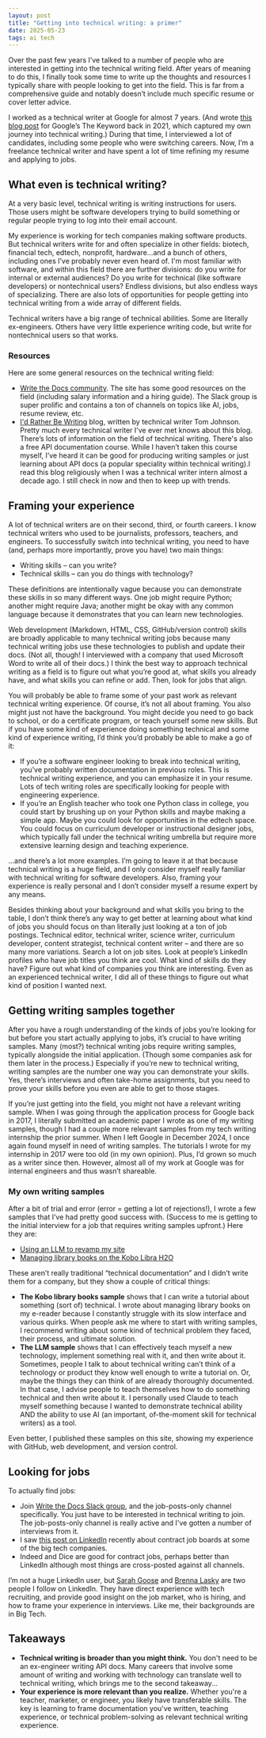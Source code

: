 ```yaml
---
layout: post
title: "Getting into technical writing: a primer"
date: 2025-05-23
tags: ai tech
---
```


Over the past few years I’ve talked to a number of people who are interested in getting into the technical writing field. After years of meaning to do this, I finally took some time to write up the thoughts and resources I typically share with people looking to get into the field. This is far from a comprehensive guide and notably doesn’t include much specific resume or cover letter advice. 

I worked as a technical writer at Google for almost 7 years. (And wrote [this blog post](https://blog.google/inside-google/life-at-google/sowhat-does-technical-writer-actually-do/) for Google’s The Keyword back in 2021, which captured my own journey into technical writing.) During that time, I interviewed a lot of candidates, including some people who were switching careers. Now, I’m a freelance technical writer and have spent a lot of time refining my resume and applying to jobs.

## What even is technical writing?

At a very basic level, technical writing is writing instructions for users. Those users might be software developers trying to build something or regular people trying to log into their email account. 

My experience is working for tech companies making software products. But technical writers write for and often specialize in other fields: biotech, financial tech, edtech, nonprofit, hardware…and a bunch of others, including ones I’ve probably never even heard of. I'm most familiar with software, and within this field there are further divisions: do you write for internal or external audiences? Do you write for technical (like software developers) or nontechnical users? Endless divisions, but also endless ways of specializing. There are also lots of opportunities for people getting into technical writing from a wide array of different fields. 

Technical writers have a big range of technical abilities. Some are literally ex-engineers. Others have very little experience writing code, but write for nontechnical users so that works. 

### Resources

Here are some general resources on the technical writing field:
* [Write the Docs community](https://www.writethedocs.org/). The site has some good resources on the field (including salary information and a hiring guide). The Slack group is super prolific and contains a ton of channels on topics like AI, jobs, resume review, etc. 
* [I'd Rather Be Writing](https://idratherbewriting.com/) blog, written by technical writer Tom Johnson. Pretty much every technical writer I've ever met knows about this blog. There’s lots of information on the field of technical writing. There's also a free API documentation course. While I haven’t taken this course myself, I’ve heard it can be good for producing writing samples or just learning about API docs (a popular speciality within technical writing).I read this blog religiously when I was a technical writer intern almost a decade ago. I still check in now and then to keep up with trends. 

## Framing your experience

A lot of technical writers are on their second, third, or fourth careers. I know technical writers who used to be journalists, professors, teachers, and engineers. To successfully switch into technical writing, you need to have (and, perhaps more importantly, prove you have) two main things:
* Writing skills – can you write?
* Technical skills – can you do things with technology?

These definitions are intentionally vague because you can demonstrate these skills in so many different ways. One job might require Python; another might require Java; another might be okay with any common language because it demonstrates that you can learn new technologies. 

Web development (Markdown, HTML, CSS, GitHub/version control) skills are broadly applicable to many technical writing jobs because many technical writing jobs use these technologies to publish and update their docs. (Not all, though! I interviewed with a company that used Microsoft Word to write all of their docs.) I think the best way to approach technical writing as a field is to figure out what you’re good at, what skills you already have, and what skills you can refine or add. Then, look for jobs that align. 

You will probably be able to frame some of your past work as relevant technical writing experience. Of course, it’s not all about framing. You also might just not have the background. You might decide you need to go back to school, or do a certificate program, or teach yourself some new skills. But if you have some kind of experience doing something technical and some kind of experience writing, I’d think you’d probably be able to make a go of it:
* If you’re a software engineer looking to break into technical writing, you’ve probably written documentation in previous roles. This is technical writing experience, and you can emphasize it in your resume. Lots of tech writing roles are specifically looking for people with engineering experience. 
* If you’re an English teacher who took one Python class in college, you could start by brushing up on your Python skills and maybe making a simple app. Maybe you could look for opportunities in the edtech space. You could focus on curriculum developer or instructional designer jobs, which typically fall under the technical writing umbrella but require more extensive learning design and teaching experience. 

…and there’s a lot more examples. I’m going to leave it at that because technical writing is a huge field, and I only consider myself really familiar with technical writing for software developers. Also, framing your experience is really personal and I don’t consider myself a resume expert by any means.


Besides thinking about your background and what skills you bring to the table, I don’t think there’s any way to get better at learning about what kind of jobs you should focus on than literally just looking at a ton of job postings. Technical editor, technical writer, science writer, curriculum developer, content strategist, technical content writer – and there are so many more variations. Search a lot on job sites. Look at people’s LinkedIn profiles who have job titles you think are cool. What kind of skills do they have? Figure out what kind of companies you think are interesting. Even as an experienced technical writer, I did all of these things to figure out what kind of position I wanted next. 

## Getting writing samples together

After you have a rough understanding of the kinds of jobs you’re looking for but before you start actually applying to jobs, it’s crucial to have writing samples. Many (most?) technical writing jobs require writing samples, typically alongside the initial application. (Though some companies ask for them later in the process.) Especially if you’re new to technical writing, writing samples are the number one way you can demonstrate your skills. Yes, there’s interviews and often take-home assignments, but you need to prove your skills before you even are able to get to those stages. 


If you’re just getting into the field, you might not have a relevant writing sample. When I was going through the application process for Google back in 2017, I literally submitted an academic paper I wrote as one of my writing samples, though I had a couple more relevant samples from my tech writing internship the prior summer. When I left Google in December 2024, I once again found myself in need of writing samples. The tutorials I wrote for my internship in 2017 were too old (in my own opinion). Plus, I’d grown so much as a writer since then. However, almost all of my work at Google was for internal engineers and thus wasn’t shareable. 

### My own writing samples

After a bit of trial and error (error = getting a lot of rejections!), I wrote a few samples that I’ve had pretty good success with. (Success to me is getting to the initial interview for a job that requires writing samples upfront.) Here they are:
* [Using an LLM to revamp my site](/2025/02/09/jekyll.html)
* [Managing library books on the Kobo Libra H2O](/2025/01/10/librarykobo.html)


These aren’t really traditional “technical documentation” and I didn’t write them for a company, but they show a couple of critical things:

* **The Kobo library books sample** shows that I can write a tutorial about something (sort of) technical. I wrote about managing library books on my e-reader because I constantly struggle with its slow interface and various quirks. When people ask me where to start with writing samples, I recommend writing about some kind of technical problem they faced, their process, and ultimate solution.
* **The LLM sample** shows that I can effectively teach myself a new technology, implement something real with it, and then write about it. Sometimes, people I talk to about technical writing can’t think of a technology or product they know well enough to write a tutorial on. Or, maybe the things they can think of are already thoroughly documented. In that case, I advise people to teach themselves how to do something technical and then write about it. I personally used Claude to teach myself something because I wanted to demonstrate technical ability AND the ability to use AI (an important, of-the-moment skill for technical writers) as a tool.

Even better, I published these samples on this site, showing my experience with GitHub, web development, and version control.

## Looking for jobs

To actually find jobs:

* Join [Write the Docs Slack group](https://www.writethedocs.org/slack/), and the job-posts-only channel specifically. You just have to be interested in technical writing to join. The job-posts-only channel is really active and I've gotten a number of interviews from it. 
* I saw [this post on LinkedIn](https://www.linkedin.com/feed/update/urn:li:activity:7325536240924061696?updateEntityUrn=urn%3Ali%3Afs_updateV2%3A%28urn%3Ali%3Aactivity%3A7325536240924061696%2CFEED_DETAIL%2CEMPTY%2CDEFAULT%2Cfalse%29) recently about contract job boards at some of the big tech companies.
* Indeed and Dice are good for contract jobs, perhaps better than LinkedIn although most things are cross-posted against all channels. 

I’m not a huge LinkedIn user, but [Sarah Goose](https://www.linkedin.com/in/sarahgoose/) and [Brenna Lasky](https://www.linkedin.com/in/brennalasky/) are two people I follow on LinkedIn. They have direct experience with tech recruiting, and provide good insight on the job market, who is hiring, and how to frame your experience in interviews. Like me, their backgrounds are in Big Tech.

## Takeaways

* **Technical writing is broader than you might think.** You don't need to be an ex-engineer writing API docs. Many careers that involve some amount of writing and working with technology can translate well to technical writing, which brings me to the second takeaway...
* **Your experience is more relevant than you realize.** Whether you're a teacher, marketer, or engineer, you likely have transferable skills. The key is learning to frame documentation you've written, teaching experience, or technical problem-solving as relevant technical writing experience.


<script data-goatcounter="https://dlog.goatcounter.com/count"
        async src="//gc.zgo.at/count.js"></script>


